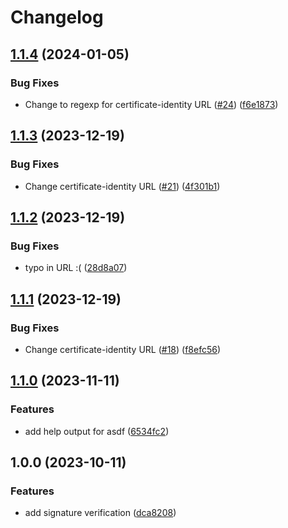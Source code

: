 # Changelog

## [1.1.4](https://github.com/virtualroot/asdf-opentofu/compare/v1.1.3...v1.1.4) (2024-01-05)


### Bug Fixes

* Change to regexp for certificate-identity URL ([#24](https://github.com/virtualroot/asdf-opentofu/issues/24)) ([f6e1873](https://github.com/virtualroot/asdf-opentofu/commit/f6e18730f914464ecf29150d78286c562493d0df))

## [1.1.3](https://github.com/virtualroot/asdf-opentofu/compare/v1.1.2...v1.1.3) (2023-12-19)


### Bug Fixes

* Change certificate-identity URL ([#21](https://github.com/virtualroot/asdf-opentofu/issues/21)) ([4f301b1](https://github.com/virtualroot/asdf-opentofu/commit/4f301b1b68c305ae5cac94b5ddfdca0374380431))

## [1.1.2](https://github.com/virtualroot/asdf-opentofu/compare/v1.1.1...v1.1.2) (2023-12-19)


### Bug Fixes

* typo in URL :( ([28d8a07](https://github.com/virtualroot/asdf-opentofu/commit/28d8a0764049bb27273350c59f2f337bfe0bac50))

## [1.1.1](https://github.com/virtualroot/asdf-opentofu/compare/v1.1.0...v1.1.1) (2023-12-19)


### Bug Fixes

* Change certificate-identity URL ([#18](https://github.com/virtualroot/asdf-opentofu/issues/18)) ([f8efc56](https://github.com/virtualroot/asdf-opentofu/commit/f8efc5627907c7da24e7b9cb52aad95184742dd1))

## [1.1.0](https://github.com/virtualroot/asdf-opentofu/compare/v1.0.0...v1.1.0) (2023-11-11)


### Features

* add help output for asdf ([6534fc2](https://github.com/virtualroot/asdf-opentofu/commit/6534fc2e4000baac11cdee4bceefaf0b7e7ffb84))

## 1.0.0 (2023-10-11)


### Features

* add signature verification ([dca8208](https://github.com/virtualroot/asdf-opentofu/commit/dca82086a87e9c166743eb93ea0fe6c1a8cf759a))
